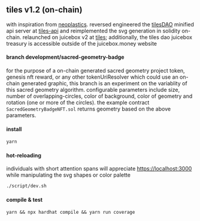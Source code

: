 ## tiles v1.2 (on-chain)

with inspiration from [neoplastics](https://neolastics.com/). reversed engineered the [tilesDAO](https://tiles.art/#/) minified api server at [tiles-api](https://github.com/TileDAO/tiles-api) and reimplemented the svg generation in solidity on-chain. relaunched on juicebox v2 at [tiles](https://tiles.wtf); additionally, the tiles dao juicebox treasury is accessible outside of the juicebox.money website

#### branch development/sacred-geometry-badge

for the purpose of a on-chain generated sacred geometry project token, genesis nft reward, or any other tokenUriResolver which could use an on-chain generated graphic, this branch is an experiment on the variablity of this sacred geometry algorithm. configurable parameters include size, number of overlapping-circles, color of background, color of geometry and rotation (one or more of the circles). the example contract `SacredGeometryBadgeNFT.sol` returns geometry based on the above parameters.

#### install

```bash
yarn
```

#### hot-reloading

individuals with short attention spans will appreciate [https://localhost:3000](https://localhost:3000/) while manipulating the svg shapes or color palette

```bash
./script/dev.sh
```

#### compile & test

`yarn && npx hardhat compile && yarn run coverage`
